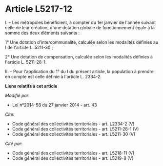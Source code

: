 # Article L5217-12

I. – Les métropoles bénéficient, à compter du 1er janvier de l'année suivant celle de leur création, d'une dotation globale
de fonctionnement égale à la somme des deux éléments suivants : 

1° Une dotation d'intercommunalité, calculée selon les modalités définies au I de l'article L. 5211-30 ; 

2° Une dotation de compensation, calculée selon les modalités définies à l'article L. 5211-28-1. 

II. – Pour l'application du 1° du I du présent article, la population à prendre en compte est celle définie à l'article L.
2334-2.

**Liens relatifs à cet article**

_Modifié par_:

  - Loi n°2014-58 du 27 janvier 2014 - art. 43

_Cite_:

  - Code général des collectivités territoriales - art. L2334-2 (V)
  - Code général des collectivités territoriales - art. L5211-28-1 (V)
  - Code général des collectivités territoriales - art. L5211-30 (V)

_Cité par_:

  - Code général des collectivités territoriales - art. L5218-11 (V)
  - Code général des collectivités territoriales - art. L5219-8 (V)
